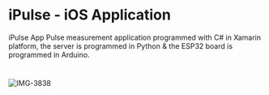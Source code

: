 # iPulse - iOS Application
iPulse App
Pulse measurement application programmed with C# in Xamarin platform, the server is programmed in Python & the ESP32 board is programmed in Arduino.
# 
![IMG-3838](https://user-images.githubusercontent.com/50997706/167965790-8ecc456d-0e14-4931-9a8d-36f91f2ae456.png)
#

#

#

#

